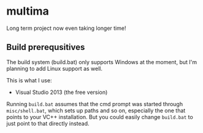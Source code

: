 # multima
Long term project now even taking longer time!

## Build prerequsitives
The build system (build.bat) only supports Windows at the moment, but I'm planning to add Linux support as well.

This is what I use:
 * Visual Studio 2013 (the free version)
 
Running `build.bat` assumes that the cmd prompt was started through `misc/shell.bat`, which sets up paths and so on, especially the one that points to your VC++ installation.
But you could easily change `build.bat` to just point to that directly instead.
